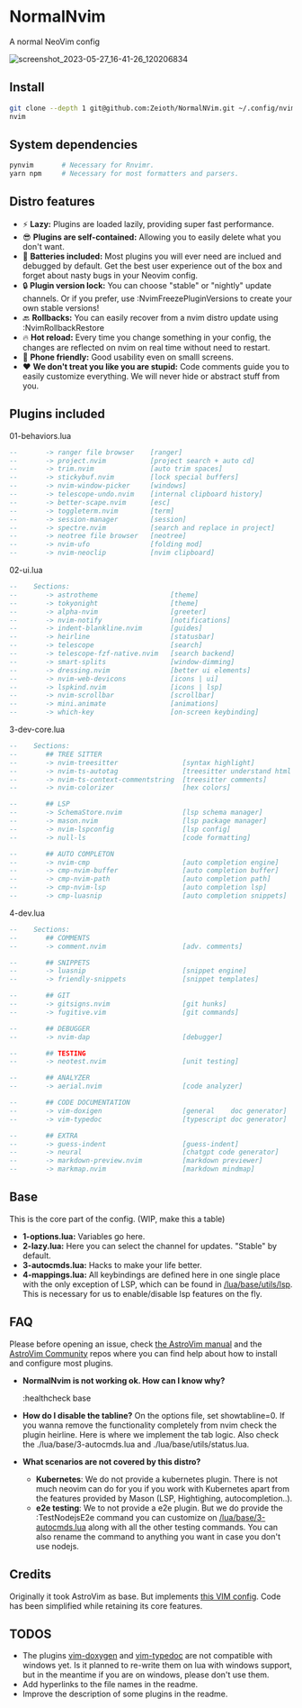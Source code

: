 # NormalNvim
A normal NeoVim config

![screenshot_2023-05-27_16-41-26_120206834](https://github.com/Zeioth/NormalNvim/assets/3357792/8f3b76c8-3ceb-4b8d-a0e1-50f73c94eb00)


## Install

```sh
git clone --depth 1 git@github.com:Zeioth/NormalNVim.git ~/.config/nvim
nvim
```

## System dependencies
```sh
pynvim       # Necessary for Rnvimr.
yarn npm     # Necessary for most formatters and parsers.
```


## Distro features

* ⚡ **Lazy:** Plugins are loaded lazily, providing super fast performance.
* 😎 **Plugins are self-contained:** Allowing you to easily delete what you don't want.
* 🔋 **Batteries included:** Most plugins you will ever need are inclued and debugged by default. Get the best user experience out of the box and forget about nasty bugs in your Neovim config.
* 🔒 **Plugin version lock:** You can choose "stable" or "nightly" update channels. Or if you prefer, use :NvimFreezePluginVersions to create your own stable versions!
* 🔙 **Rollbacks:** You can easily recover from a nvim distro update using :NvimRollbackRestore
* 🔥 **Hot reload:** Every time you change something in your config, the changes are reflected on nvim on real time without need to restart.
* 📱 **Phone friendly:** Good usability even on smalll screens.
* ❤️ **We don't treat you like you are stupid:** Code comments guide you to easily customize everything. We will never hide or abstract stuff from you.

## Plugins included

01-behaviors.lua
``` lua
--       -> ranger file browser    [ranger]
--       -> project.nvim           [project search + auto cd]
--       -> trim.nvim              [auto trim spaces]
--       -> stickybuf.nvim         [lock special buffers]
--       -> nvim-window-picker     [windows]
--       -> telescope-undo.nvim    [internal clipboard history]
--       -> better-scape.nvim      [esc]
--       -> toggleterm.nvim        [term]
--       -> session-manager        [session]
--       -> spectre.nvim           [search and replace in project]
--       -> neotree file browser   [neotree]
--       -> nvim-ufo               [folding mod]
--       -> nvim-neoclip           [nvim clipboard] 

```

02-ui.lua
``` lua
--    Sections:
--       -> astrotheme                  [theme]
--       -> tokyonight                  [theme]
--       -> alpha-nvim                  [greeter]
--       -> nvim-notify                 [notifications]
--       -> indent-blankline.nvim       [guides]
--       -> heirline                    [statusbar]
--       -> telescope                   [search]
--       -> telescope-fzf-native.nvim   [search backend]
--       -> smart-splits                [window-dimming]
--       -> dressing.nvim               [better ui elements]
--       -> nvim-web-devicons           [icons | ui]
--       -> lspkind.nvim                [icons | lsp]
--       -> nvim-scrollbar              [scrollbar]
--       -> mini.animate                [animations]
--       -> which-key                   [on-screen keybinding]
```

3-dev-core.lua
``` lua
--    Sections:
--       ## TREE SITTER
--       -> nvim-treesitter                [syntax highlight]
--       -> nvim-ts-autotag                [treesitter understand html tags]
--       -> nvim-ts-context-commentstring  [treesitter comments]
--       -> nvim-colorizer                 [hex colors]

--       ## LSP
--       -> SchemaStore.nvim               [lsp schema manager]
--       -> mason.nvim                     [lsp package manager]
--       -> nvim-lspconfig                 [lsp config]
--       -> null-ls                        [code formatting]

--       ## AUTO COMPLETON
--       -> nvim-cmp                       [auto completion engine]
--       -> cmp-nvim-buffer                [auto completion buffer]
--       -> cmp-nvim-path                  [auto completion path]
--       -> cmp-nvim-lsp                   [auto completion lsp]
--       -> cmp-luasnip                    [auto completion snippets]
```

4-dev.lua
``` lua
--    Sections:
--       ## COMMENTS
--       -> comment.nvim                   [adv. comments]

--       ## SNIPPETS
--       -> luasnip                        [snippet engine]
--       -> friendly-snippets              [snippet templates]

--       ## GIT
--       -> gitsigns.nvim                  [git hunks]
--       -> fugitive.vim                   [git commands]

--       ## DEBUGGER
--       -> nvim-dap                       [debugger]

--       ## TESTING
--       -> neotest.nvim                   [unit testing]

--       ## ANALYZER
--       -> aerial.nvim                    [code analyzer]

--       ## CODE DOCUMENTATION
--       -> vim-doxigen                    [general    doc generator]
--       -> vim-typedoc                    [typescript doc generator]

--       ## EXTRA
--       -> guess-indent                   [guess-indent]
--       -> neural                         [chatgpt code generator]
--       -> markdown-preview.nvim          [markdown previewer]
--       -> markmap.nvim                   [markdown mindmap]
```

## Base
This is the core part of the config. (WIP, make this a table)

* **1-options.lua:** Variables go here.
* **2-lazy.lua:** Here you can select the channel for updates. "Stable" by default.
* **3-autocmds.lua:** Hacks to make your life better.
* **4-mappings.lua:** All keybindings are defined here in one single place with the only exception of LSP, which can be found in [/lua/base/utils/lsp](https://github.com/Zeioth/NormalNvim/blob/main/lua/base/utils/lsp.lua). This is necessary for us to enable/disable lsp features on the fly.

## FAQ
Please before opening an issue, check [the AstroVim manual](https://astronvim.com/) and the [AstroVim Community](https://github.com/AstroNvim/astrocommunity) repos where you can find help about how to install and configure most plugins.

* **NormalNvim is not working ok. How can I know why?**

    :healthcheck base

* **How do I disable the tabline?** On the options file, set showtabline=0. If you wanna remove the functionality completely from nvim check the plugin heirline. Here is where we implement the tab logic. Also check the ./lua/base/3-autocmds.lua and ./lua/base/utils/status.lua.

* **What scenarios are not covered by this distro?**
  * **Kubernetes**: We do not provide a kubernetes plugin. There is not much neovim can do for you if you work with Kubernetes apart from the features provided by Mason (LSP, Hightighing, autocompletion..).
  * **e2e testing**: We to not provide a e2e plugin. But we do provide the :TestNodejsE2e command you can customize on [/lua/base/3-autocmds.lua](https://github.com/Zeioth/NormalNvim/blob/main/lua/base/3-autocmds.lua) along with all the other testing commands. You can also rename the command to anything you want in case you don't use nodejs.

## Credits
Originally it took AstroVim as base. But implements [this VIM config](https://github.com/Zeioth/vim-zeioth-config). Code has been simplified while retaining its core features.

## TODOS
* The plugins [vim-doxygen](https://github.com/Zeioth/vim-doxygen) and [vim-typedoc](https://github.com/Zeioth/vim-typedoc) are not compatible with windows yet. Is it planned to re-write them on lua with windows support, but in the meantime if you are on windows, please don't use them.
* Add hyperlinks to the file names in the readme.
* Improve the description of some plugins in the readme.
